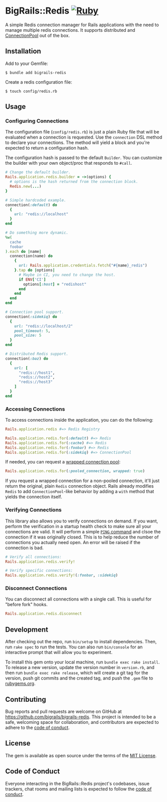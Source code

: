 # BigRails::Redis [![Ruby](https://github.com/BigRails/bigrails-redis/actions/workflows/main.yml/badge.svg)](https://github.com/BigRails/bigrails-redis/actions/workflows/main.yml)

A simple Redis connection manager for Rails applications with the need to manage multiple redis connections. It supports distributed and [ConnectionPool](https://github.com/mperham/connection_pool) out of the box.

## Installation

Add to your Gemfile:

    $ bundle add bigrails-redis

Create a redis configuration file:

    $ touch config/redis.rb

## Usage

### Configuring Connections

The configuration file (`config/redis.rb`) is just a plain Ruby file that will be evaluated when a connection is requested. Use the `connection` DSL method to declare your connections. The method will yield a block and you're expected to return a configuration hash.

The configuration hash is passed to the default `Builder`. You can customize the builder with your own object/proc that responds to `#call`.

```ruby
# Change the default builder.
Rails.application.redis.builder = ->(options) {
  # options is the hash returned from the connection block.
  Redis.new(...)
}

# Simple hardcoded example.
connection(:default) do
  {
    url: "redis://localhost"
  }
end

# Do something more dynamic.
%w(
  cache
  foobar
).each do |name|
  connection(name) do
    {
      url: Rails.application.credentials.fetch("#{name}_redis")
    }.tap do |options|
      # Maybe in CI, you need to change the host.
      if ENV['CI']
        options[:host] = "redishost"
      end
    end
  end
end

# Connection pool support.
connection(:sidekiq) do
  {
    url: "redis://localhost/2"
    pool_timeout: 5,
    pool_size: 5
  }
end

# Distributed Redis support.
connection(:baz) do
  {
    url: [
      "redis://host1",
      "redis://host2",
      "redis://host3"
    ]
  }
end
```

### Accessing Connections

To access connections inside the application, you can do the following:

```ruby
Rails.application.redis #=> Redis Registry

Rails.application.redis.for(:default) #=> Redis
Rails.application.redis.for(:cache) #=> Redis
Rails.application.redis.for(:foobar) #=> Redis
Rails.application.redis.for(:sidekiq) #=> ConnectionPool
```

If needed, you can request a [wrapped connection pool](https://github.com/mperham/connection_pool#migrating-to-a-connection-pool):

```ruby
Rails.application.redis.for(:pooled_connection, wrapped: true)
```

If you request a wrapped connection for a non-pooled connection, it'll just return the original, plain `Redis` connection object. Rails already modifies `Redis` to add `ConnectionPool`-like behavior by adding a `with` method that yields the connection itself.

### Verifying Connections

This library also allows you to verify connections on demand. If you want, perform the verification in a startup health check to make sure all your connections are valid. It will perform a simple [`PING` command](https://redis.io/commands/PING) and clsoe the connection if it was originally closed. This is to help reduce the number of connections you actually need open. An error will be raised if the connection is bad.

```ruby
# Verify all connections:
Rails.application.redis.verify!

# Verify specific connections:
Rails.application.redis.verify!(:foobar, :sidekiq)
```

### Disconnect Connections

You can disconnect all connections with a single call. This is useful for "before fork" hooks.

```ruby
Rails.application.redis.disconnect
```

## Development

After checking out the repo, run `bin/setup` to install dependencies. Then, run `rake spec` to run the tests. You can also run `bin/console` for an interactive prompt that will allow you to experiment.

To install this gem onto your local machine, run `bundle exec rake install`. To release a new version, update the version number in `version.rb`, and then run `bundle exec rake release`, which will create a git tag for the version, push git commits and the created tag, and push the `.gem` file to [rubygems.org](https://rubygems.org).

## Contributing

Bug reports and pull requests are welcome on GitHub at https://github.com/bigrails/bigrails-redis. This project is intended to be a safe, welcoming space for collaboration, and contributors are expected to adhere to the [code of conduct](https://github.com/bigrails/bigrails-redis/blob/master/CODE_OF_CONDUCT.md).

## License

The gem is available as open source under the terms of the [MIT License](https://opensource.org/licenses/MIT).

## Code of Conduct

Everyone interacting in the BigRails::Redis project's codebases, issue trackers, chat rooms and mailing lists is expected to follow the [code of conduct](https://github.com/bigrails/bigrails-redis/blob/master/CODE_OF_CONDUCT.md).
